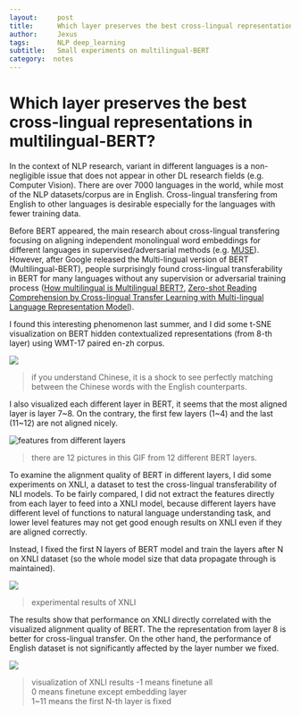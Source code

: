 ```yaml
---
layout:     post
title:      Which layer preserves the best cross-lingual representations in multilingual-BERT?
author:     Jexus
tags: 		NLP deep_learning
subtitle:   Small experiments on multilingual-BERT
category:  notes
---
```


# Which layer preserves the best cross-lingual representations in multilingual-BERT?

In the context of NLP research, variant in different languages is a non-negligible issue that does not appear in other DL research fields (e.g. Computer Vision). There are over 7000 languages in the world, while most of the NLP datasets/corpus are in English. Cross-lingual transfering from English to other languages is desirable especially for the languages with fewer training data.

Before BERT appeared, the main research about cross-lingual transfering focusing on aligning independent monolingual word embeddings for different languages in supervised/adversarial methods (e.g. [MUSE](https://arxiv.org/pdf/1710.04087.pdf)). However, after Google released the Multi-lingual version of BERT (Multilingual-BERT), people surprisingly found cross-lingual transferability in BERT for many languages without any supervision or adversarial training process ([How multilingual is Multilingual BERT?](http://arxiv.org/abs/1906.01502), [Zero-shot Reading Comprehension by Cross-lingual Transfer Learning with Multi-lingual Language Representation Model](https://arxiv.org/abs/1909.09587)). 

I found this interesting phenomenon last summer, and I did some t-SNE visualization on BERT hidden contextualized representations (from 8-th layer) using WMT-17 paired en-zh corpus.

![](https://i.imgur.com/geFX8rh.png)
> if you understand Chinese, it is a shock to see perfectly matching between the Chinese words with the English counterparts.

I also visualized each different layer in BERT, it seems that the most aligned layer is layer 7~8. On the contrary, the first few layers (1~4) and the last (11~12) are not aligned nicely.



![features from different layers](https://i.imgur.com/agcOuNx.gif)
> there are 12 pictures in this GIF from 12 different BERT layers.

To examine the alignment quality of BERT in different layers, I did some experiments on XNLI, a dataset to test the cross-lingual transferability of NLI models. To be fairly compared, I did not extract the features directly from each layer to feed into a XNLI model, because different layers have different level of functions to natural language understanding task, and lower level features may not get good enough results on XNLI even if they are aligned correctly.

Instead, I fixed the first N layers of BERT model and train the layers after N on XNLI dataset (so the whole model size that data propagate through is maintained). 

![](https://i.imgur.com/AQPj7Wd.png)
> experimental results of XNLI

The results show that performance on XNLI directly correlated with the visualized alignment quality of BERT. The the representation from layer 8 is better for cross-lingual transfer. On the other hand, the performance of English dataset is not significantly affected by the layer number we fixed. 

![](https://i.imgur.com/jX8ti9d.png)
> visualization of XNLI results
> -1 means finetune all  
> 0 means finetune except embedding layer  
> 1~11 means the first N-th layer is fixed